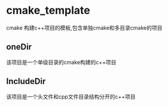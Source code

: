 
# cmake_template

cmake 构建c++项目的模板,包含单独cmake和多目录cmake的项目


## oneDir

该项目是一个单级目录的cmake构建的c++项目

## IncludeDir

该项目是一个头文件和cpp文件目录结构分开的c++项目





